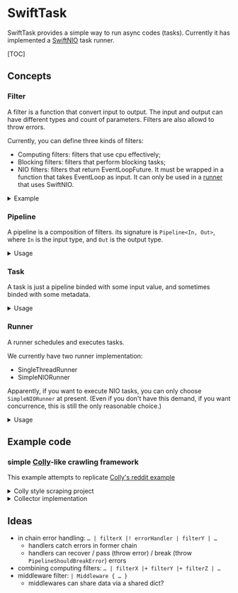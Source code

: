 # SwiftTask

SwiftTask provides a simple way to run async codes (tasks). Currently it has implemented a [SwiftNIO](https://github.com/apple/swift-nio) task runner.

[TOC]



## Concepts

### Filter

A filter is a function that convert input to output. The input and output can have different types and count of parameters. Filters are also allowd to throw errors.

Currently, you can define three kinds of filters:

* Computing filters: filters that use cpu effectively;
* Blocking filters: filters that perform blocking tasks;
* NIO filters: filters that return EventLoopFuture. It must be wrapped in a function that takes EventLoop as input. It can only be used in a [runner](#Runner) that uses SwiftNIO.

<details>
<summary>Example</summary>

```swift
// computing filter:
func parseHTML (_ body: String) throws -> SwiftSoup.Document {
  return try SwiftSoup.parse(body)
}

// blockingfilter:
// (There are definitely better ways)
func readFile (_ url: URL) throws -> String {
  return try String(contentsOfFile: url, encoding: String.Encoding.utf8)
}

// NIO filter:
// (`import AsyncHTTPClient; let client = HTTPClient(…)`)
func executeRequest(_ el: EventLoop) 
	-> ((HTTPClient.Request) throws -> EventLoopFuture<HTTPClient.Response>) {
  return { req in
    client.execute(request: req, eventLoop: el)
  }
}
```

</details>



### Pipeline

A pipeline is a composition of filters. its signature is `Pipeline<In, Out>`, where `In` is the input type, and `Out` is the output type.

<details>
<summary>Usage</summary>

```swift
// (assuming we have `client: HTTPClient`, `lock: Lock`, `fileHandle: FileHandle`)

// create an empty pipeline
// type: Pipeline<Int, Int>
let pipeline1 = buildPipeline(forInputType: Int.self)

// append a computing filter to pipeline
// type: Pipeline<Int, HTTPClient.Request>
let pipeline2 = pipeline1
    | { try HTTPClient.Request(url: URL(string: "https://xkcd.com/\($0)/info.0.json")!) }

// append an NIO filter to pipeline
// type: Pipeline<Int, HTTPClient.Response>
// note that:
//   1. the actual filter is wrapped in a function that takes a EventLoop as input;
//   2. although the actual filter returns a EventLoopFuture, the pipeline's output type is flattened.
let pipeline3 = pipeline2
    | Promising { el in { client.execute(request: $0, eventLoop: .delegate(on: el)) } }

// append a chain of filters
// type: Pipeline<Int, [String: Any]>
let pipeline4 = pipeline3
    | { resp in var buf = resp.body!; return buf.readBytes(length: buf.readableBytes)! }
    | { (body: [UInt8]) -> Data in Data(bytes: body, count: body.count) }
    | { try JSONSerialization.jsonObject(with: $0, options: []) as! [String: Any] }

// append a blocking filter
// type: Pipeline<Int, ()>
let pipeline5 = pipeline4
    | Blocking { respObj in
        lock.withLockVoid {
            fileHandle.write(
                (respObj["safe_title"] as! String + "\n").data(using: .utf8)!)}}

// it is also possible to append other pipelines.
// and also, you throw PipelineShouldBreakError to break a pipeline:
//   if you execute the pipeline directly, you need to distinguish this error from other possible thrown errors on you own;
//   otherwise, if your pipeline is executed inside a runner, throw this error means it would quit without triggering either resultHandler or errorHandler;
// type: Pipeline<Int, ()>
let pipeline6 = buildPipeline(forInputType: Int.self)
    | { if $0 < 1 { throw PipelineShouldBreakError() }; return $0 }
    | pipeline5

// pipeline can be executed directly by the pipe operator (actually, the bitwise OR operator)
// prints: Request(method: … url: https://xkcd.com/42/info.0.json, …)
print(try! 42 | pipeline1)

// prints: SwiftTask.PipelineShouldBreakError
do {
    try -1 | pipeline6
} catch {
    print(error)
}

// prints: SwiftTask.BadRunnerEnvironmentError
// that's because it is not executed inside a runner that uses SwiftNIO, so that the NIO filter appened when creating pipeline3 failed
do {
    try 42 | pipeline6
} catch {
    print(error)
}

// btw, you can refer a pipeline in a filter, that is appended in that exact pipeline, using:
let pipelineX: Pipeline<In, Out>! = nil
pipelineX = buildPipeline(forInputType: In)
    | { print(pipelineX) }
```

</details>



### Task

A task is just a pipeline binded with some input value, and sometimes binded with some metadata.

<details>
<summary>Usage</summary>

```swift
// create a task
let task42 = Task(pipeline: pipeline6, input 42)

// executing task directly has not yet been implemented
```

</details>



### Runner

A runner schedules and executes tasks.

We currently have two runner implementation:

* SingleThreadRunner
* SimpleNIORunner

Apparently, if you want to execute NIO tasks, you can only choose `SimpleNIORunner` at present. (Even if you don't have this demand, if you want concurrence, this is still the only reasonable choice.)

<details>
<summary>Usage</summary>

``` swift
// (assuming the runner instance is already created as `runner`)

// set result/error handler:
runner.resultHandler = { (task: GeneralizedTask, metadata: Packable?, result: Any) -> () in /* … */ }
runner.errorHandler = { (task: GeneralizedTask, metadata: Packable?, error: Error) -> () in /* … */ }

// add a task
runner.addTask(task42, metadata: nil, options: nil)

// initially, runners are paused, so if you want to resume it:
runner.resume()

// since `resume()` returns instantly, if you want to wait until all task are done (you want), you need to call:
runner.waitUntilQueueIsEmpty()
```

</details>



## Example code

### simple [Colly](https://github.com/gocolly/colly)-like crawling framework

This example attempts to replicate [Colly's reddit example](http://go-colly.org/docs/examples/reddit/)

<details>
  <summary>Colly style scraping project</summary>

```swift

struct Item {
    var storyURL: String = ""
    var source: String = ""
    var comments: String = ""
    var crawledAt: Date! = nil
    var title: String = ""
}

var stories = [Item]()
let storiesLock = Lock()

let c = Collector(
    .allowedDomains(["old.reddit.com"])
)

c.onHtml(".top-matter") { c, elem, req, resp in
    var item = Item()
    item.storyURL = try elem.select("a[data-event-action=title]").attr("href")
    item.source = ""
    item.title = try elem.select("a[data-event-action=title]").text()
    item.comments = try elem.select("a[data-event-action=comments]").attr("href")
    item.crawledAt = Date()
    storiesLock.withLockVoid { stories.append(item) }
}

c.onHtml("span.next-button") { c, elem, req, resp in
    let t = try elem.select("a").attr("href")
    c.visit(t)
}

c.limit(LimitRule(randomDelay: .seconds(5), parallelism: 2))

c.onRequest { req in
    print("Visiting \(req.url)")
}

let subreddits = [ "crawling", "scraping", "test3" ]
for sub in subreddits {
    c.visit("https://old.reddit.com/r/" + sub + "/")
}

c.wait()
print(stories)

```

</details>

<details>
  <summary>Collector implementation</summary>

```swift

import Foundation

import NIO
import NIOConcurrencyHelpers
import AsyncHTTPClient

import SwiftTask

import SwiftSoup

public struct LimitRule {
    /// Extra randomized duration before a new request
    let randomDelay: TimeAmount
    /// The number of allowed concurrent requests
    let parallelism: Int
}

public class Collector {
    
    private let eventLoopGroup
        = MultiThreadedEventLoopGroup(numberOfThreads: System.coreCount)
    private lazy var runner
        = SimpleNIORunner(eventLoopGroupProvider: .shared(self.eventLoopGroup))
    private lazy var client = buildClient()
    
    public var userAgent
        = "SwiftTask Demo Crawler - https://github.com/touee/SwiftTask"
    
    public private(set) var allowedDomains = [String]()
    public private(set) var globalLimitRule: LimitRule? = nil
    private var globalRunningTaskCount = 0
    private var pendingQueue = SimpleInMemoryQueue(for: String.self)
    private var globalTaskLock = Lock()
    
    public typealias HTMLHandler
        = (Collector, Element, HTTPClient.Request, HTTPClient.Response) throws -> ()
    private var htmlHandlers = [(selector: String, handler: HTMLHandler)]()
    public func onHtml(_ selector: String, _ handler: @escaping HTMLHandler) {
        self.htmlHandlers.append((selector, handler))
    }
    
    public typealias RequestHandler = (HTTPClient.Request) throws -> ()
    private var requestHandlers = [RequestHandler]()
    public func onRequest(_ handler: @escaping RequestHandler) {
        self.requestHandlers.append(handler)
    }
    
    private lazy var stringURLTaskPipeline = self.buildPipelines()
    
    public enum Option {
        case allowedDomains([String])
    }
    
    private func evaluateOptions(_ option: Option) {
        switch option {
        case .allowedDomains(let domains):
            self.allowedDomains += domains
        }
    }
    
    public func limit(_ rule: LimitRule) {
        self.globalTaskLock.withLockVoid {
            self.globalLimitRule = rule
        }
    }
    
    public init(_ options: Option...) {
        for option in options {
            self.evaluateOptions(option)
        }
        
        self.runner.resultHandler = { (task, metadata, result) in
            self.globalTaskLock.withLockVoid {
                self.globalRunningTaskCount -= 1
                while true {
                    let parallelism = self.globalLimitRule?.parallelism ?? 0
                    let shouldAddTask = parallelism == 0 || self.globalRunningTaskCount < parallelism
                    if !shouldAddTask { break }
                    guard let url = self.pendingQueue.dequeue() else {
                        break
                    }
                    self.runner.addTask(
                        Task<String, Void>(pipeline: self.stringURLTaskPipeline, input: url))
                    self.globalRunningTaskCount += 1
                }

            }
        }
        
        self.runner.errorHandler = { (task, metadata, error) in
            print(error)
        }
        
    }
    
    private var visitedURLs = Set<String>()
    private var visitedURLsLock = Lock()
    
    // since resume() can be called even if runner is already running, lock is not needed
    private var firstVisit = true
    public func visit(_ url: String) {

        var hasVisited = false
        self.visitedURLsLock.withLockVoid {
            if self.visitedURLs.contains(url) {
                hasVisited = true
            } else {
                self.visitedURLs.insert(url)
            }
        }
        if hasVisited {
            return
        }
        
        self.globalTaskLock.withLockVoid {
            if let rule = self.globalLimitRule,
                self.globalRunningTaskCount >= rule.parallelism {
                self.pendingQueue.enqueue(url)
            } else {
                self.runner.addTask(
                    Task<String, Void>(pipeline: self.stringURLTaskPipeline, input: url))
                self.globalRunningTaskCount += 1
            }
        }
        
        if firstVisit {
            self.firstVisit = false
            self.runner.resume()
        }
    }
    
    public func wait() {
        self.runner.waitUntilQueueIsEmpty()
    }
    
    public enum CollectorError: Error {
        case invalidURL(rawURL: String)
    }
    
    private func buildClient() -> HTTPClient {
        var config = HTTPClient.Configuration()
        config.timeout.connect = .seconds(10)
        config.timeout.read = .seconds(10)
//        config.proxy = .server(host: , port: )
        config.redirectConfiguration = .follow(max: 10, allowCycles: false)
        let client = HTTPClient(
            eventLoopGroupProvider: .shared(self.eventLoopGroup),
            configuration: config)
        return client
    }
    
    private func buildPipelines() -> Pipeline<String, Void> {
        
        let requestBuildingPipeline = buildPipeline(forInputType: String.self)
            // check url correctness
            | { (rawURL: String) in
                guard let url = URL(string: rawURL) else {
                    throw CollectorError.invalidURL(rawURL: rawURL)
                }
                return url }
            // make request object from url
            | { (url: URL) in try HTTPClient.Request(url: url) }
        
        let requestExecutingPipeline = buildPipeline(forInputType: HTTPClient.Request.self)
            // delay
            | Promising { el in { (req: HTTPClient.Request) in
                guard let rule = self.globalLimitRule else {
                    return el.makeSucceededFuture(req)
                }
                let delay = TimeAmount.nanoseconds(Int64.random(in: 0...rule.randomDelay.nanoseconds))
                return el.scheduleTask(in: delay, { req }).futureResult }}
            // add header
            | { (_req: HTTPClient.Request) in
                var req = _req
                req.headers.add(name: "User-Agent", value: self.userAgent)
                return req }
            // onRequest
            | { (req: HTTPClient.Request) in
                for handler in self.requestHandlers {
                    try handler(req)
                }
                return req }
            // execute the request
            | Promising { el in { (req: HTTPClient.Request) in
                self.client.execute(request: req, eventLoop: .delegate(on: el))
                    .map { (resp: HTTPClient.Response) in
                        (req, resp) } }}

        let responseProcessingPipeline = buildPipeline(forInputType: (HTTPClient.Request, HTTPClient.Response).self)
            // parse response body
            | { (req: HTTPClient.Request, resp: HTTPClient.Response) in
                var body = ""
                if var bodyBytes = resp.body {
                    body = bodyBytes.readString(length: bodyBytes.readableBytes) ?? ""
                }
                let doc = try SwiftSoup.parse(body)
                return (req, resp, doc)}
            // process result
            | { (req: HTTPClient.Request, resp: HTTPClient.Response, doc: Document) in
                for handlerItem in self.htmlHandlers {
                    let elems = try doc.select(handlerItem.selector)
                    if elems.isEmpty() {
                        continue
                    }
                    for elem in elems.array() {
                        try handlerItem.handler(self, elem, req, resp) } } }
        
        return requestBuildingPipeline
            | requestExecutingPipeline
            | responseProcessingPipeline
    }
    
}

```

</details>



## Ideas

* in chain error handling: `… | filterX |! errorHandler | filterY | …`
  * handlers catch errors in former chain
  * handlers can recover / pass (throw error) / break (throw `PipelineShouldBreakError`) errors
* combining computing filters: `… | filterX |+ filterY |+ filterZ | …`
* middleware filter: `| Middleware { … }`
  * middlewares can share data via a shared dict?